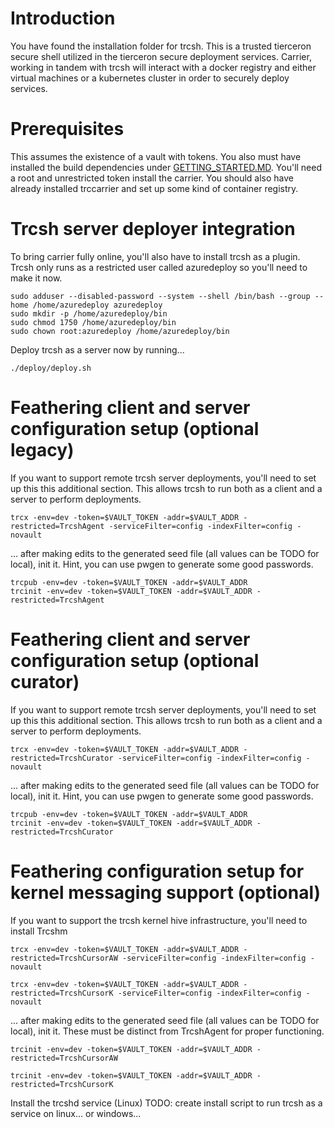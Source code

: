 # Introduction 
You have found the installation folder for trcsh.  This is a trusted tierceron secure shell utilized in the tierceron secure deployment services.  Carrier, working in tandem with trcsh will interact with a docker registry and either virtual machines or a kubernetes cluster in order to securely deploy services.

# Prerequisites
This assumes the existence of a vault with tokens.  You also must have installed the build dependencies under [GETTING_STARTED.MD](../../GETTING_STARTED.MD#command-line-building-via-makefile). You'll need a root and unrestricted token install the carrier.  You should also have already installed trccarrier and set up some kind of container
registry.

# Trcsh server deployer integration
To bring carrier fully online, you'll also have to install trcsh as a plugin.  Trcsh only runs as a restricted user called azuredeploy so you'll need to make it now.

```
sudo adduser --disabled-password --system --shell /bin/bash --group --home /home/azuredeploy azuredeploy
sudo mkdir -p /home/azuredeploy/bin
sudo chmod 1750 /home/azuredeploy/bin
sudo chown root:azuredeploy /home/azuredeploy/bin
```

Deploy trcsh as a server now by running...

```
./deploy/deploy.sh
```

# Feathering client and server configuration setup (optional legacy)
If you want to support remote trcsh server deployments, you'll need to set up this this additional section.
This allows trcsh to run both as a client and a server to perform deployments.

```
trcx -env=dev -token=$VAULT_TOKEN -addr=$VAULT_ADDR -restricted=TrcshAgent -serviceFilter=config -indexFilter=config -novault
```

... after making edits to the generated seed file (all values can be TODO for local), init it.  Hint, you can use pwgen to generate some good passwords.

```
trcpub -env=dev -token=$VAULT_TOKEN -addr=$VAULT_ADDR
trcinit -env=dev -token=$VAULT_TOKEN -addr=$VAULT_ADDR -restricted=TrcshAgent
```

# Feathering client and server configuration setup (optional curator)
If you want to support remote trcsh server deployments, you'll need to set up this this additional section.
This allows trcsh to run both as a client and a server to perform deployments.

```
trcx -env=dev -token=$VAULT_TOKEN -addr=$VAULT_ADDR -restricted=TrcshCurator -serviceFilter=config -indexFilter=config -novault
```

... after making edits to the generated seed file (all values can be TODO for local), init it.  Hint, you can use pwgen to generate some good passwords.

```
trcpub -env=dev -token=$VAULT_TOKEN -addr=$VAULT_ADDR
trcinit -env=dev -token=$VAULT_TOKEN -addr=$VAULT_ADDR -restricted=TrcshCurator
```

# Feathering configuration setup for kernel messaging support (optional)
If you want to support the trcsh kernel hive infrastructure, you'll need to install Trcshm

```
trcx -env=dev -token=$VAULT_TOKEN -addr=$VAULT_ADDR -restricted=TrcshCursorAW -serviceFilter=config -indexFilter=config -novault

trcx -env=dev -token=$VAULT_TOKEN -addr=$VAULT_ADDR -restricted=TrcshCursorK -serviceFilter=config -indexFilter=config -novault

```

... after making edits to the generated seed file (all values can be TODO for local), init it.  These must
be distinct from TrcshAgent for proper functioning.

```
trcinit -env=dev -token=$VAULT_TOKEN -addr=$VAULT_ADDR -restricted=TrcshCursorAW

trcinit -env=dev -token=$VAULT_TOKEN -addr=$VAULT_ADDR -restricted=TrcshCursorK

```


Install the trcshd service (Linux)
TODO: create install script to run trcsh as a service on linux... or windows...
